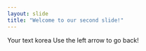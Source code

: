 ```yaml
---
layout: slide
title: "Welcome to our second slide!"
---
```

Your text korea
Use the left arrow to go back!
